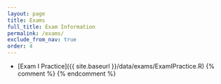```yaml
---
layout: page
title: Exams 
full_title: Exam Information
permalink: /exams/
exclude_from_nav: true
order: 4
---
```

* [Exam I Practice]({{ site.baseurl }}/data/exams/ExamIPractice.R)
{% comment %}
{% endcomment %}

